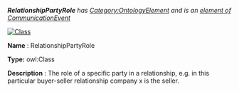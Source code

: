 ___RelationshipPartyRole__ 
 has
 [Category:OntologyElement](../../Category/OntologyElement "Category:OntologyElement") 
 and is an
 [element of](../../Property/ElementOf "Property:ElementOf") 
[CommunicationEvent](../../Submissions/CommunicationEvent "Submissions:CommunicationEvent")_




  





[![Class](../../images/thumb/2/27/Class.gif/45px-Class.gif)](../../Image/Class.gif "Class")


__Name__ 
 : RelationshipPartyRole
 



__Type:__ 
 owl:Class
 



__Description__ 
 : The role of a specific party in a relationship, e.g. in this particular buyer-seller relationship company x is the seller.